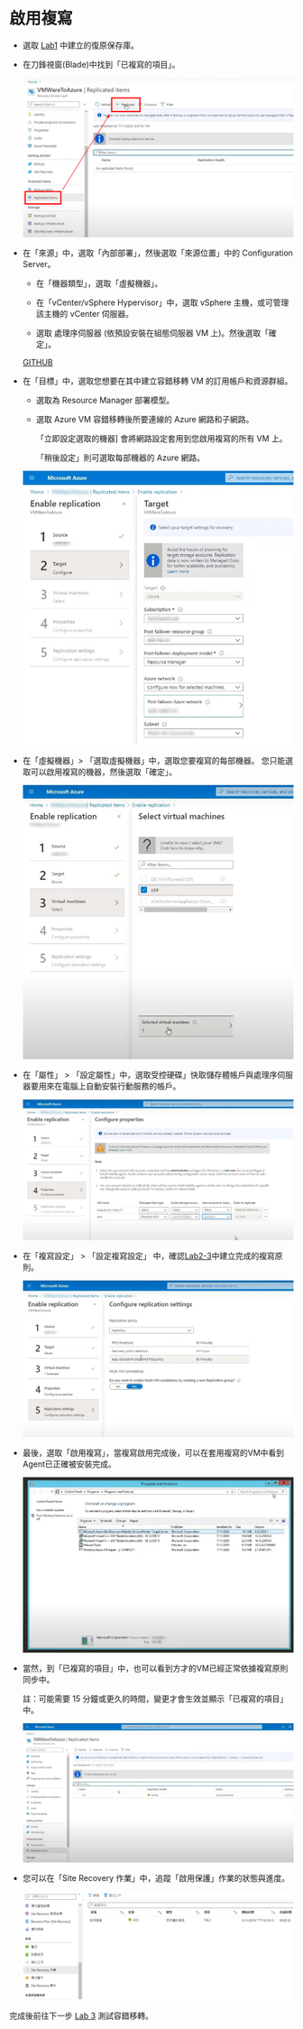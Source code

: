 # 啟用複寫

- 選取 [Lab1](https://github.com/MarkChang-Core/ASR-VMWare/blob/main/Lab1.md) 中建立的復原保存庫。<br>

- 在刀鋒視窗(Blade)中找到「已複寫的項目」。<br>

  ![GITHUB](https://github.com/MarkChang-Core/ASR-VMWare/blob/main/Image/image24.jpg)<br>

- 在「來源」中，選取「內部部署」，然後選取「來源位置」中的 Configuration Server。<br>
  
  - 在「機器類型」，選取「虛擬機器」。<br>
  
  - 在「vCenter/vSphere Hypervisor」中，選取 vSphere 主機，或可管理該主機的 vCenter 伺服器。<br>

  - 選取 處理序伺服器 (依預設安裝在組態伺服器 VM 上)。然後選取「確定」。<br>

  [GITHUB](https://github.com/MarkChang-Core/ASR-VMWare/blob/main/Image/image25.jpg)<br>
  
- 在「目標」中，選取您想要在其中建立容錯移轉 VM 的訂用帳戶和資源群組。 

  - 選取為 Resource Manager 部署模型。<br>

  - 選取 Azure VM 容錯移轉後所要連線的 Azure 網路和子網路。<br>

    「立即設定選取的機器] 會將網路設定套用到您啟用複寫的所有 VM 上。 
  
    「稍後設定」則可選取每部機器的 Azure 網路。<br>

  ![GITHUB](https://github.com/MarkChang-Core/ASR-VMWare/blob/main/Image/image26.jpg)<br>

- 在「虛擬機器」> 「選取虛擬機器」中，選取您要複寫的每部機器。 您只能選取可以啟用複寫的機器，然後選取「確定」。<br>
  
  ![GITHUB](https://github.com/MarkChang-Core/ASR-VMWare/blob/main/Image/image27.jpg)<br>

- 在「屬性」 > 「設定屬性」中，選取受控硬碟」快取儲存體帳戶與處理序伺服器要用來在電腦上自動安裝行動服務的帳戶。<br>

  ![GITHUB](https://github.com/MarkChang-Core/ASR-VMWare/blob/main/Image/image28.jpg)<br>

- 在「複寫設定」 > 「設定複寫設定」 中，確認[Lab2-3](https://github.com/MarkChang-Core/ASR-VMWare/blob/main/Lab2-3.md)中建立完成的複寫原則。<br>

  ![GITHUB](https://github.com/MarkChang-Core/ASR-VMWare/blob/main/Image/image29.jpg)<br>

- 最後，選取「啟用複寫」，當複寫啟用完成後，可以在套用複寫的VM中看到Agent已正確被安裝完成。<br>

  ![GITHUB](https://github.com/MarkChang-Core/ASR-VMWare/blob/main/Image/image30.jpg)<br>

- 當然，到「已複寫的項目」中，也可以看到方才的VM已經正常依據複寫原則同步中。<br>

  註：可能需要 15 分鐘或更久的時間，變更才會生效並顯示「已複寫的項目」中。<br>

  ![GITHUB](https://github.com/MarkChang-Core/ASR-VMWare/blob/main/Image/image31.jpg)<br>

- 您可以在「Site Recovery 作業」中，追蹤「啟用保護」作業的狀態與進度。<br>
 
  ![GITHUB](https://github.com/MarkChang-Core/ASR-VMWare/blob/main/Image/lab15.jpg)<br>
  
完成後前往下一步 [Lab 3](https://github.com/MarkChang-Core/ASR-VMWare/blob/main/Lab3.md) 測試容錯移轉。
  
